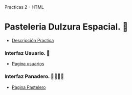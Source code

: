 
Practicas 2 - HTML 

# Pasteleria Dulzura Espacial. 🚀

  - [Descripción Practica](https://github.com/Launch-X-Latam/MisionFrontEnd/blob/4ed97a0072d65e0db40c8e8ec5f52539ddc887f6/02%20-%20HTML/practicas/README.md)

### **Interfaz Usuario. 👫**
  
  - [Pagina usuarios](https://jeysonab.github.io/Launch-X-Mision-FrontEnd/Practica%202%20HTML%20-%20Pasteleria/index_usuario.html)

### **Interfaz Panadero. 👨‍🍳👩‍🍳**

  - [Pagina Pastelero](https://jeysonab.github.io/Launch-X-Mision-FrontEnd/Practica%202%20HTML%20-%20Pasteleria/index_pastelero.html)
